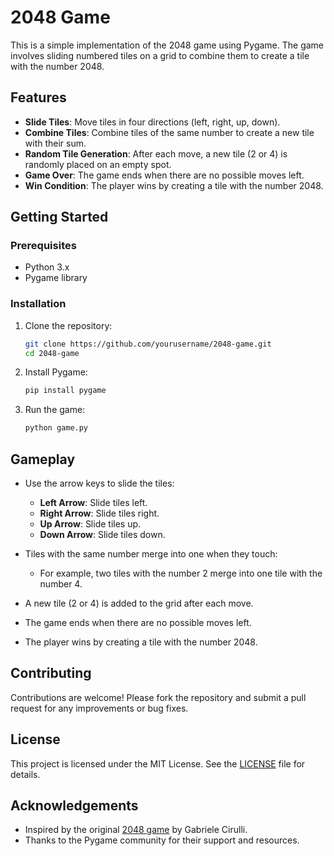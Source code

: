 # 2048 Game

This is a simple implementation of the 2048 game using Pygame. The game involves sliding numbered tiles on a grid to combine them to create a tile with the number 2048.

## Features

- **Slide Tiles**: Move tiles in four directions (left, right, up, down).
- **Combine Tiles**: Combine tiles of the same number to create a new tile with their sum.
- **Random Tile Generation**: After each move, a new tile (2 or 4) is randomly placed on an empty spot.
- **Game Over**: The game ends when there are no possible moves left.
- **Win Condition**: The player wins by creating a tile with the number 2048.

## Getting Started

### Prerequisites

- Python 3.x
- Pygame library

### Installation

1. Clone the repository:

    ```bash
    git clone https://github.com/yourusername/2048-game.git
    cd 2048-game
    ```

2. Install Pygame:

    ```bash
    pip install pygame
    ```

3. Run the game:

    ```bash
    python game.py
    ```

## Gameplay

- Use the arrow keys to slide the tiles:
  - **Left Arrow**: Slide tiles left.
  - **Right Arrow**: Slide tiles right.
  - **Up Arrow**: Slide tiles up.
  - **Down Arrow**: Slide tiles down.

- Tiles with the same number merge into one when they touch:
  - For example, two tiles with the number 2 merge into one tile with the number 4.

- A new tile (2 or 4) is added to the grid after each move.

- The game ends when there are no possible moves left.

- The player wins by creating a tile with the number 2048.

## Contributing

Contributions are welcome! Please fork the repository and submit a pull request for any improvements or bug fixes.

## License

This project is licensed under the MIT License. See the [LICENSE](LICENSE) file for details.

## Acknowledgements

- Inspired by the original [2048 game](https://play2048.co/) by Gabriele Cirulli.
- Thanks to the Pygame community for their support and resources.


